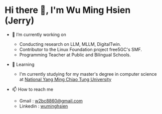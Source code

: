# Hi there 👋, I'm Wu Ming Hsien (Jerry)

- 🔭 I’m currently working on
  - Conducting research on LLM, MLLM, DigitalTwin.
  - Contributor to the Linux Foundation project free5GC's SMF.
  - Programming Teacher at Public and Bilingual Schools.

- 🌱 Learning
  -  I'm currently studying for my master's degree in computer science at [National Yang Ming Chiao Tung University](https://www.nycu.edu.tw/nycu/ch/index)

- 📫 How to reach me
  - Gmail : [w2bc8860@gmail.com](w2bc8860@gmail.com)
  - Linkedin : [wuminghsien](www.linkedin.com/in/wuminghsien)

<!--
![Hsien's GitHub stats](https://github-readme-stats-orpin-tau-98.vercel.app/api?username=ming-hsien&show_icons=true&theme=transparent)
-->
